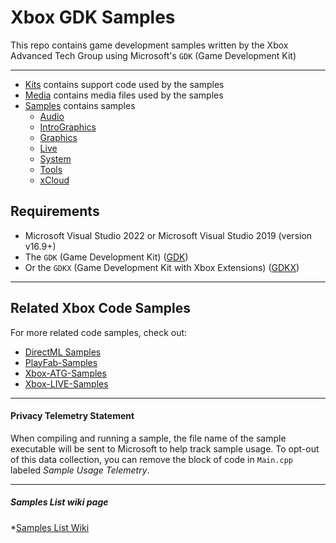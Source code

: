 # **Xbox GDK Samples**

This repo contains game development samples written by the Xbox Advanced Tech Group using Microsoft's ```GDK``` (Game Development Kit)

------------------------------------------------------

* [Kits](/Kits) contains support code used by the samples
* [Media](/Media) contains media files used by the samples
* [Samples](../../wiki/SampleList) contains samples
  * [Audio](../../wiki/SampleList#Audio)
  * [IntroGraphics](../../wiki/SampleList#Intro-Graphics)
  * [Graphics](../../wiki/SampleList#Graphics)
  * [Live](../../wiki/SampleList#Live)
  * [System](../../wiki/SampleList#System)
  * [Tools](../../wiki/SampleList#Tools)
  * [xCloud](../../wiki/SampleList#xCloud)

## Requirements

* Microsoft Visual Studio 2022 or Microsoft Visual Studio 2019 (version v16.9+)
* The ```GDK``` (Game Development Kit) ([GDK](https://aka.ms/gdk))
* Or the ```GDKX``` (Game Development Kit with Xbox Extensions) ([GDKX](https://aka.ms/gdkx))



-------------------------------------- 

## Related Xbox Code Samples

For more related code samples, check out:

* [DirectML Samples](https://github.com/microsoft/DirectML)
* [PlayFab-Samples](https://github.com/PlayFab/PlayFab-Samples)
* [Xbox-ATG-Samples](https://github.com/microsoft/Xbox-ATG-Samples)
* [Xbox-LIVE-Samples](https://github.com/microsoft/xbox-live-samples)

-----------------------------------------------------

#### Privacy Telemetry Statement

When compiling and running a sample, the file name of the sample executable will be sent to Microsoft to help track sample usage. To opt-out of this data collection, you can remove the block of code in ``Main.cpp`` labeled _Sample Usage Telemetry_.

-------------------------------------------

##### Samples List **wiki** page

*[Samples List Wiki](../../wiki/SampleList)
